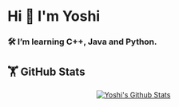 # Hi 👋 I'm Yoshi
### 🛠️ I’m learning C++, Java and Python.

## 🏋️ GitHub Stats
<!-- Cards -->
<p align="center">
  <a href="https://github.com/ny000815?tab=repositories">
    <img title="Yoshi's Github Stats" alt="Yoshi's Github Stats" src="https://github-readme-stats.vercel.app/api?username=ny000815&show_icons=true&theme=dark" />
  </a>
</p>
<!-- 
<p align="center">
  <a href="https://leetcode.com/u/zaki8/" target="_blank">
    <img title="Yoshi's LeetCode Stats" alt="Yoshi's LeetCode Stats" src="https://leetcard.jacoblin.cool/zaki8?theme=dark&ext=heatmap" />
  </a>
</p>
-->
